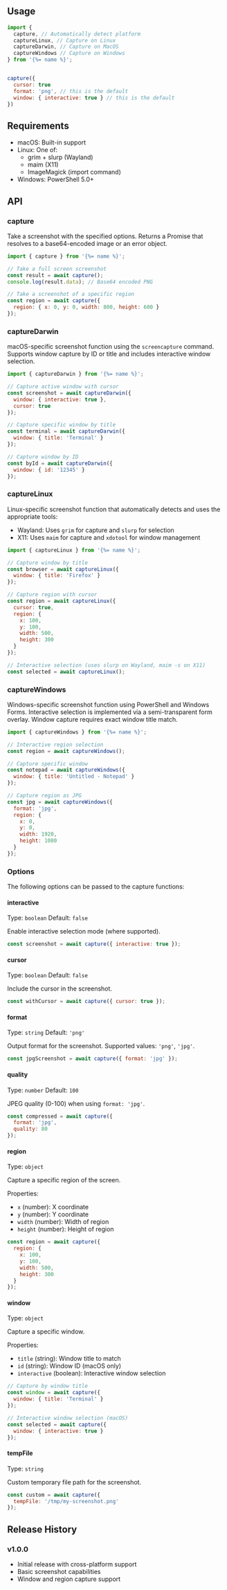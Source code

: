 ## Usage

```js
import {
  capture, // Automatically detect platform
  captureLinux, // Capture on Linux
  captureDarwin, // Capture on MacOS
  captureWindows // Capture on Windows
} from '{%= name %}';


capture({
  cursor: true
  format: 'png', // this is the default
  window: { interactive: true } // this is the default
})
```

## Requirements

- macOS: Built-in support
- Linux: One of:
  - grim + slurp (Wayland)
  - maim (X11)
  - ImageMagick (import command)
- Windows: PowerShell 5.0+

## API

### capture

Take a screenshot with the specified options. Returns a Promise that resolves to a base64-encoded image or an error object.

```js
import { capture } from '{%= name %}';

// Take a full screen screenshot
const result = await capture();
console.log(result.data); // Base64 encoded PNG

// Take a screenshot of a specific region
const region = await capture({
  region: { x: 0, y: 0, width: 800, height: 600 }
});
```

### captureDarwin

macOS-specific screenshot function using the `screencapture` command. Supports window capture by ID or title and includes interactive window selection.

```js
import { captureDarwin } from '{%= name %}';

// Capture active window with cursor
const screenshot = await captureDarwin({
  window: { interactive: true },
  cursor: true
});

// Capture specific window by title
const terminal = await captureDarwin({
  window: { title: 'Terminal' }
});

// Capture window by ID
const byId = await captureDarwin({
  window: { id: '12345' }
});
```

### captureLinux

Linux-specific screenshot function that automatically detects and uses the appropriate tools:

- Wayland: Uses `grim` for capture and `slurp` for selection
- X11: Uses `maim` for capture and `xdotool` for window management

```js
import { captureLinux } from '{%= name %}';

// Capture window by title
const browser = await captureLinux({
  window: { title: 'Firefox' }
});

// Capture region with cursor
const region = await captureLinux({
  cursor: true,
  region: {
    x: 100,
    y: 100,
    width: 500,
    height: 300
  }
});

// Interactive selection (uses slurp on Wayland, maim -s on X11)
const selected = await captureLinux();
```

### captureWindows

Windows-specific screenshot function using PowerShell and Windows Forms. Interactive selection is implemented via a semi-transparent form overlay. Window capture requires exact window title match.

```js
import { captureWindows } from '{%= name %}';

// Interactive region selection
const region = await captureWindows();

// Capture specific window
const notepad = await captureWindows({
  window: { title: 'Untitled - Notepad' }
});

// Capture region as JPG
const jpg = await captureWindows({
  format: 'jpg',
  region: {
    x: 0,
    y: 0,
    width: 1920,
    height: 1080
  }
});
```

### Options

The following options can be passed to the capture functions:

#### interactive

Type: `boolean`
Default: `false`

Enable interactive selection mode (where supported).

```js
const screenshot = await capture({ interactive: true });
```

#### cursor

Type: `boolean`
Default: `false`

Include the cursor in the screenshot.

```js
const withCursor = await capture({ cursor: true });
```

#### format

Type: `string`
Default: `'png'`

Output format for the screenshot. Supported values: `'png'`, `'jpg'`.

```js
const jpgScreenshot = await capture({ format: 'jpg' });
```

#### quality

Type: `number`
Default: `100`

JPEG quality (0-100) when using `format: 'jpg'`.

```js
const compressed = await capture({
  format: 'jpg',
  quality: 80
});
```

#### region

Type: `object`

Capture a specific region of the screen.

Properties:

- `x` (number): X coordinate
- `y` (number): Y coordinate
- `width` (number): Width of region
- `height` (number): Height of region

```js
const region = await capture({
  region: {
    x: 100,
    y: 100,
    width: 500,
    height: 300
  }
});
```

#### window

Type: `object`

Capture a specific window.

Properties:

- `title` (string): Window title to match
- `id` (string): Window ID (macOS only)
- `interactive` (boolean): Interactive window selection

```js
// Capture by window title
const window = await capture({
  window: { title: 'Terminal' }
});

// Interactive window selection (macOS)
const selected = await capture({
  window: { interactive: true }
});
```

#### tempFile

Type: `string`

Custom temporary file path for the screenshot.

```js
const custom = await capture({
  tempFile: '/tmp/my-screenshot.png'
});
```

## Release History

### v1.0.0

- Initial release with cross-platform support
- Basic screenshot capabilities
- Window and region capture support
